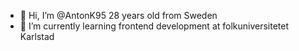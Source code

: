 - 👋 Hi, I’m @AntonK95 28 years old from Sweden
- 🌱 I’m currently learning frontend development at folkuniversitetet Karlstad


<!---
AntonK95/AntonK95 is a ✨ special ✨ repository because its `README.md` (this file) appears on your GitHub profile.
You can click the Preview link to take a look at your changes.
--->

